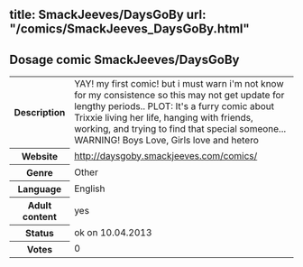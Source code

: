 title: SmackJeeves/DaysGoBy
url: "/comics/SmackJeeves_DaysGoBy.html"
---
Dosage comic SmackJeeves/DaysGoBy
-----------------------------------------

<table class="comicinfo">
<tr>
<th>Description</th><td>YAY! my first comic! but i must warn i'm not know for my consistence so this may not get update for lengthy periods.. PLOT: It's a furry comic about Trixxie living her life, hanging with friends, working, and trying to find that special someone... WARNING! Boys Love, Girls love and hetero</td>
</tr>
<tr>
<th>Website</th><td><a href="http://daysgoby.smackjeeves.com/comics/">http://daysgoby.smackjeeves.com/comics/</a></td>
</tr>
<tr>
<th>Genre</th><td>Other</td>
</tr>
<tr>
<th>Language</th><td>English</td>
</tr>
<tr>
<th>Adult content</th><td>yes</td>
</tr>
<tr>
<th>Status</th><td>ok on 10.04.2013</td>
</tr>
<tr>
<th>Votes</th><td>0</div></td>
</tr>
</table>
